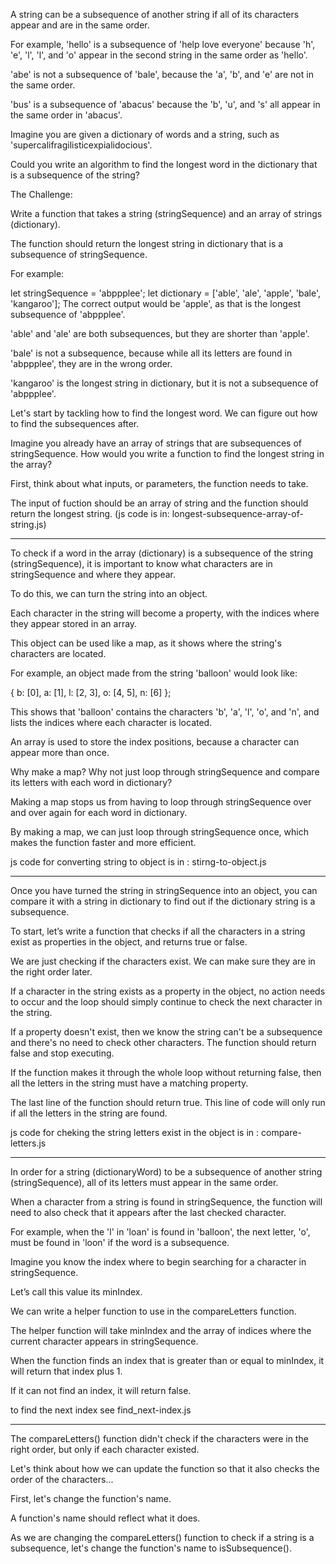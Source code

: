 A string can be a subsequence of another string if all of its characters appear and are in the same order.

For example, 'hello' is a subsequence of 'help love everyone' because 'h', 'e', 'l', 'l', and 'o' appear in the second string in the same order as 'hello'.

'abe' is not a subsequence of 'bale', because the 'a', 'b', and 'e' are not in the same order.

'bus' is a subsequence of 'abacus' because the 'b', 'u', and 's' all appear in the same order in 'abacus'.

Imagine you are given a dictionary of words and a string, such as 'supercalifragilisticexpialidocious'.

Could you write an algorithm to find the longest word in the dictionary that is a subsequence of the string?

The Challenge:

Write a function that takes a string (stringSequence) and an array of strings (dictionary).

The function should return the longest string in dictionary that is a subsequence of stringSequence.

For example:

let stringSequence = 'abppplee';
let dictionary = ['able', 'ale', 'apple', 'bale', 'kangaroo'];
The correct output would be 'apple', as that is the longest subsequence of 'abppplee'.

'able' and 'ale' are both subsequences, but they are shorter than 'apple'.

'bale' is not a subsequence, because while all its letters are found in 'abppplee', they are in the wrong order.

'kangaroo' is the longest string in dictionary, but it is not a subsequence of 'abppplee'.

Let's start by tackling how to find the longest word. We can figure out how to find the subsequences after.

Imagine you already have an array of strings that are subsequences of stringSequence. How would you write a function to find the longest string in the array?

First, think about what inputs, or parameters, the function needs to take.

The input of fuction should be an array of string and the function should return the longest string. (js code is in: longest-subsequence-array-of-string.js)

**********************************************************************************

To check if a word in the array (dictionary) is a subsequence of the string (stringSequence), it is important to know what characters are in stringSequence and where they appear.

To do this, we can turn the string into an object.

Each character in the string will become a property, with the indices where they appear stored in an array.

This object can be used like a map, as it shows where the string's characters are located.

For example, an object made from the string 'balloon' would look like:

{ b: [0], a: [1], l: [2, 3], o: [4, 5], n: [6] };

This shows that 'balloon' contains the characters 'b', 'a', 'l', 'o', and 'n', and lists the indices where each character is located.

An array is used to store the index positions, because a character can appear more than once.

Why make a map? Why not just loop through stringSequence and compare its letters with each word in dictionary?

Making a map stops us from having to loop through stringSequence over and over again for each word in dictionary.

By making a map, we can just loop through stringSequence once, which makes the function faster and more efficient.

js code for converting string to object is in : stirng-to-object.js

****************************************************************************

Once you have turned the string in stringSequence into an object, you can compare it with a string in dictionary to find out if the dictionary string is a subsequence.

To start, let’s write a function that checks if all the characters in a string exist as properties in the object, and returns true or false.

We are just checking if the characters exist. We can make sure they are in the right order later.

If a character in the string exists as a property in the object, no action needs to occur and the loop should simply continue to check the next character in the string.

If a property doesn't exist, then we know the string can't be a subsequence and there's no need to check other characters. The function should return false and stop executing.

If the function makes it through the whole loop without returning false, then all the letters in the string must have a matching property.

The last line of the function should return true. This line of code will only run if all the letters in the string are found.

js code for cheking the string letters exist in the object is in : compare-letters.js

**************************************************************************

In order for a string (dictionaryWord) to be a subsequence of another string (stringSequence), all of its letters must appear in the same order.

When a character from a string is found in stringSequence, the function will need to also check that it appears after the last checked character.

For example, when the 'l' in 'loan' is found in 'balloon', the next letter, 'o', must be found in 'loon' if the word is a subsequence.

Imagine you know the index where to begin searching for a character in stringSequence.

Let’s call this value its minIndex.

We can write a helper function to use in the compareLetters function.

The helper function will take minIndex and the array of indices where the current character appears in stringSequence.

When the function finds an index that is greater than or equal to minIndex, it will return that index plus 1.

If it can not find an index, it will return false.

to find the next index see find_next-index.js

***************************************************************************

The compareLetters() function didn't check if the characters were in the right order, but only if each character existed.

Let's think about how we can update the function so that it also checks the order of the characters...

First, let's change the function's name.

A function's name should reflect what it does.

As we are changing the compareLetters() function to check if a string is a subsequence, let's change the function's name to isSubsequence().

